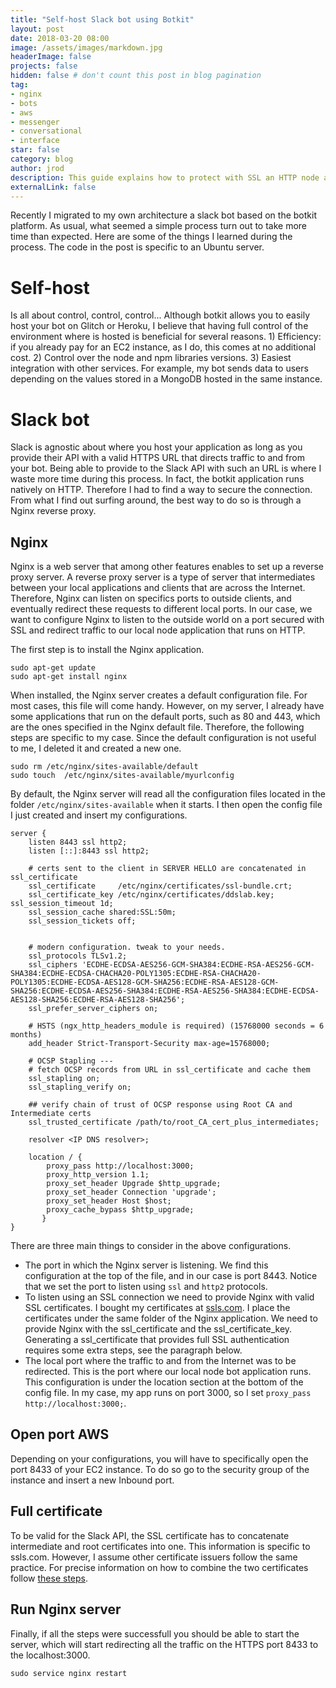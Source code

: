 ```yaml
---
title: "Self-host Slack bot using Botkit"
layout: post
date: 2018-03-20 08:00
image: /assets/images/markdown.jpg
headerImage: false
projects: false
hidden: false # don't count this post in blog pagination
tag:
- nginx
- bots
- aws
- messenger
- conversational
- interface
star: false
category: blog
author: jrod
description: This guide explains how to protect with SSL an HTTP node app.
externalLink: false
---
```


Recently I migrated to my own architecture a slack bot based on the botkit platform. As usual, what seemed a simple process turn out to take more time than expected. Here are some of the things I learned during the process. The code in the post is specific to an Ubuntu server.

# Self-host
Is all about control, control, control... Although botkit allows you to easily host your bot on Glitch or Heroku, I believe that having full control of the environment where is hosted is beneficial for several reasons. 1) Efficiency: if you already pay for an EC2 instance, as I do, this comes at no additional cost. 2) Control over the node and npm libraries versions. 3) Easiest integration with other services. For example, my bot sends data to users depending on the values stored in a MongoDB hosted in the same instance.

# Slack bot
Slack is agnostic about where you host your application as long as you provide their API with a valid HTTPS URL that directs traffic to and from your bot. Being able to provide to the Slack API with such an URL is where I waste more time during this process.
In fact, the botkit application runs natively on HTTP. Therefore I had to find a way to secure the connection. From what I find out surfing around, the best way to do so is through a Nginx reverse proxy. 

## Nginx
Nginx is a web server that among other features enables to set up a reverse proxy server. A reverse proxy server is a type of server that intermediates between your local applications and clients that are across the Internet. Therefore, Nginx can listen on specifics ports to outside clients, and eventually redirect these requests to different local ports. In our case, we want to configure Nginx to listen to the outside world on a port secured with SSL and redirect traffic to our local node application that runs on HTTP.

The first step is to install the Nginx application. 
```shell
sudo apt-get update
sudo apt-get install nginx
```

When installed, the Nginx server creates a default configuration file. For most cases, this file will come handy. However, on my server, I already have some applications that run on the default ports, such as 80 and 443, which are the ones specified in the Nginx default file. Therefore, the following steps are specific to my case. 
Since the default configuration is not useful to me, I deleted it and created a new one. 

```shell
sudo rm /etc/nginx/sites-available/default
sudo touch  /etc/nginx/sites-available/myurlconfig
```
By default, the Nginx server will read all the configuration files located in the folder `/etc/nginx/sites-available` when it starts. I then open the config file I just created and insert my configurations.

```text
server {
    listen 8443 ssl http2;
    listen [::]:8443 ssl http2;

    # certs sent to the client in SERVER HELLO are concatenated in ssl_certificate
    ssl_certificate     /etc/nginx/certificates/ssl-bundle.crt;
    ssl_certificate_key /etc/nginx/certificates/ddslab.key;    ssl_session_timeout 1d;
    ssl_session_cache shared:SSL:50m;
    ssl_session_tickets off;


    # modern configuration. tweak to your needs.
    ssl_protocols TLSv1.2;
    ssl_ciphers 'ECDHE-ECDSA-AES256-GCM-SHA384:ECDHE-RSA-AES256-GCM-SHA384:ECDHE-ECDSA-CHACHA20-POLY1305:ECDHE-RSA-CHACHA20-POLY1305:ECDHE-ECDSA-AES128-GCM-SHA256:ECDHE-RSA-AES128-GCM-SHA256:ECDHE-ECDSA-AES256-SHA384:ECDHE-RSA-AES256-SHA384:ECDHE-ECDSA-AES128-SHA256:ECDHE-RSA-AES128-SHA256';
    ssl_prefer_server_ciphers on;

    # HSTS (ngx_http_headers_module is required) (15768000 seconds = 6 months)
    add_header Strict-Transport-Security max-age=15768000;

    # OCSP Stapling ---
    # fetch OCSP records from URL in ssl_certificate and cache them
    ssl_stapling on;
    ssl_stapling_verify on;

    ## verify chain of trust of OCSP response using Root CA and Intermediate certs
    ssl_trusted_certificate /path/to/root_CA_cert_plus_intermediates;

    resolver <IP DNS resolver>;

    location / {
        proxy_pass http://localhost:3000;
        proxy_http_version 1.1;
        proxy_set_header Upgrade $http_upgrade;
        proxy_set_header Connection 'upgrade';
        proxy_set_header Host $host;
        proxy_cache_bypass $http_upgrade;
       }
}
```

There are three main things to consider in the above configurations.  
-  The port in which the Nginx server is listening. We find this configuration at the top of the file, and in our case is port 8443. Notice that we set the port to listen using `ssl` and `http2` protocols.  
-  To listen using an SSL connection we need to provide Nginx with valid SSL certificates. I bought my certificates at  [ssls.com](https://www.ssls.com). I place the certificates under the same folder of the Nginx application. We need to provide Nginx with the ssl_certificate and the ssl_certificate_key. Generating a ssl_certificate that provides full SSL authentication requires some extra steps, see the paragraph below.
-  The local port where the traffic to and from the Internet was to be redirected. This is the port where our local node bot application runs. This configuration is under the location section at the bottom of the config file. In my case, my app runs on port 3000, so I set `proxy_pass http://localhost:3000;`.

## Open port AWS
Depending on your configurations, you will have to specifically open the port 8433 of your EC2 instance. To do so go to the security group of the instance and insert a new Inbound port.

## Full certificate
To be valid for the Slack API, the SSL certificate has to concatenate intermediate and root certificates into one. This information is specific to ssls.com. However, I assume other certificate issuers follow the same practice. For precise information on how to combine the two certificates follow [these steps](https://helpdesk.ssls.com/hc/en-us/articles/203427642-How-to-install-a-SSL-certificate-on-a-NGINX-server).

## Run Nginx server
Finally, if all the steps were successfull you should be able to start the server, which will start redirecting all the traffic on the HTTPS port 8433 to the localhost:3000. 

```shell
sudo service nginx restart
```